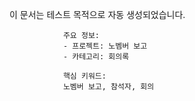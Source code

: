 이 문서는 테스트 목적으로 자동 생성되었습니다.
                
                주요 정보:
                - 프로젝트: 노벰버 보고
                - 카테고리: 회의록
                
                핵심 키워드:
                노벰버 보고, 참석자, 회의
